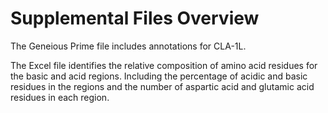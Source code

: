 # Supplemental Files Overview

The Geneious Prime file includes annotations for CLA-1L. 

The Excel file identifies the relative composition of amino acid residues for the basic and acid regions. Including the percentage of acidic and basic residues in the regions and the number of aspartic acid and glutamic acid residues in each region.

